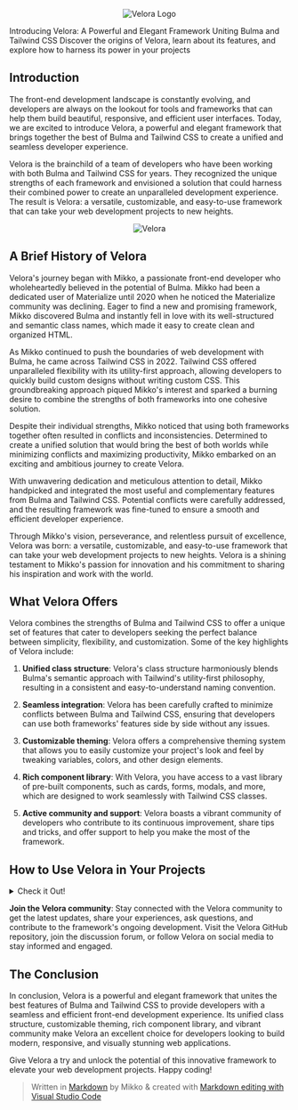 <p align="center">
  <img src="https://ik.imagekit.io/velora/Logos/full-logo.png?updatedAt=1681025314030" alt="Velora Logo">
</p> 



Introducing Velora: A Powerful and Elegant Framework Uniting Bulma and Tailwind CSS
Discover the origins of Velora, learn about its features, and explore how to harness its power in your projects


## Introduction

The front-end development landscape is constantly evolving, and developers are always on the lookout for tools and frameworks that can help them build beautiful, responsive, and efficient user interfaces. Today, we are excited to introduce Velora, a powerful and elegant framework that brings together the best of Bulma and Tailwind CSS to create a unified and seamless developer experience.

Velora is the brainchild of a team of developers who have been working with both Bulma and Tailwind CSS for years. They recognized the unique strengths of each framework and envisioned a solution that could harness their combined power to create an unparalleled development experience. The result is Velora: a versatile, customizable, and easy-to-use framework that can take your web development projects to new heights.


<p align="center">
  <img src="https://ik.imagekit.io/velora/Logos/whale.png?updatedAt=1681025301488" alt="Velora">
</p>


## A Brief History of Velora

Velora's journey began with Mikko, a passionate front-end developer who wholeheartedly believed in the potential of Bulma. Mikko had been a dedicated user of Materialize until 2020 when he noticed the Materialize community was declining. Eager to find a new and promising framework, Mikko discovered Bulma and instantly fell in love with its well-structured and semantic class names, which made it easy to create clean and organized HTML.

As Mikko continued to push the boundaries of web development with Bulma, he came across Tailwind CSS in 2022. Tailwind CSS offered unparalleled flexibility with its utility-first approach, allowing developers to quickly build custom designs without writing custom CSS. This groundbreaking approach piqued Mikko's interest and sparked a burning desire to combine the strengths of both frameworks into one cohesive solution.

Despite their individual strengths, Mikko noticed that using both frameworks together often resulted in conflicts and inconsistencies. Determined to create a unified solution that would bring the best of both worlds while minimizing conflicts and maximizing productivity, Mikko embarked on an exciting and ambitious journey to create Velora.

With unwavering dedication and meticulous attention to detail, Mikko handpicked and integrated the most useful and complementary features from Bulma and Tailwind CSS. Potential conflicts were carefully addressed, and the resulting framework was fine-tuned to ensure a smooth and efficient developer experience.

Through Mikko's vision, perseverance, and relentless pursuit of excellence, Velora was born: a versatile, customizable, and easy-to-use framework that can take your web development projects to new heights. Velora is a shining testament to Mikko's passion for innovation and his commitment to sharing his inspiration and work with the world.

## What Velora Offers

Velora combines the strengths of Bulma and Tailwind CSS to offer a unique set of features that cater to developers seeking the perfect balance between simplicity, flexibility, and customization. Some of the key highlights of Velora include:

1.  **Unified class structure**: Velora's class structure harmoniously blends Bulma's semantic approach with Tailwind's utility-first philosophy, resulting in a consistent and easy-to-understand naming convention.
    
2.  **Seamless integration**: Velora has been carefully crafted to minimize conflicts between Bulma and Tailwind CSS, ensuring that developers can use both frameworks' features side by side without any issues.
    
3.  **Customizable theming**: Velora offers a comprehensive theming system that allows you to easily customize your project's look and feel by tweaking variables, colors, and other design elements.
    
4.  **Rich component library**: With Velora, you have access to a vast library of pre-built components, such as cards, forms, modals, and more, which are designed to work seamlessly with Tailwind CSS classes.
    
5.  **Active community and support**: Velora boasts a vibrant community of developers who contribute to its continuous improvement, share tips and tricks, and offer support to help you make the most of the framework.

## How to Use Velora in Your Projects

<details>
  <summary>Check it Out!</summary>
  
Getting started with Velora is easy. Follow these simple steps to integrate it into your project:
1.  **Include Velora**: Add the Velora CSS file to your project by either downloading it from the official website or including it via a CDN.

```CSS
<!-- Add the Velora CSS file -->
<link rel="stylesheet" href="path/to/velora.css">
```
2.  **Utilize Velora classes**: Start using Velora's unified class structure in your HTML. You can combine both Bulma and Tailwind CSS classes to build your desired layout and components.

```HTML
<!-- Example of using Velora classes -->
<div class="container mx-auto p-6">
  <div class="box border rounded-lg tw-shadow-lg">
    <h1 class="title is-2 text-center mb-4">Welcome to Velora</h1>
    <p class="is-size-5">Velora makes it easy to create beautiful and responsive user interfaces using the best of Bulma and Tailwind CSS.</p>
  </div>
</div>
```

3.  **Customize your theme**: Take advantage of Velora's powerful theming capabilities to tailor the appearance of your project. You can customize variables, colors, fonts, and other design elements to match your brand or preferences.

```CSS
/* Example of customizing Velora theme */
:root {
  --velora-primary: #3490dc;
  --velora-secondary: #ffed4a;
  --velora-font-family: 'Roboto', sans-serif;
}
```
4.  **Explore Velora's component library**: Use Velora's extensive library of pre-built components to streamline your development process. These components are designed to work seamlessly with Tailwind CSS classes and can be easily customized using Velora's theming system.

```HTML
<!-- Example of using Velora components -->
<div class="card mt-6">
  <header class="card-header">
    <p class="card-header-title">Velora Component</p>
  </header>
  <div class="card-content">
    <div class="content">This is a Velora card component, designed to work with both Bulma and Tailwind CSS classes.</div>
  </div>
  <footer class="card-footer">
    <a href="#" class="card-footer-item">Learn More</a>
  </footer>
</div>
```

</details>




**Join the Velora community**: Stay connected with the Velora community to get the latest updates, share your experiences, ask questions, and contribute to the framework's ongoing development. Visit the Velora GitHub repository, join the discussion forum, or follow Velora on social media to stay informed and engaged.


## The Conclusion
In conclusion, Velora is a powerful and elegant framework that unites the best features of Bulma and Tailwind CSS to provide developers with a seamless and efficient front-end development experience. Its unified class structure, customizable theming, rich component library, and vibrant community make Velora an excellent choice for developers looking to build modern, responsive, and visually stunning web applications.

Give Velora a try and unlock the potential of this innovative framework to elevate your web development projects. Happy coding!

> Written in [Markdown](https://code.visualstudio.com/docs/languages/markdown) by Mikko & created with [Markdown editing with Visual Studio Code](https://code.visualstudio.com/docs/languages/markdown)
